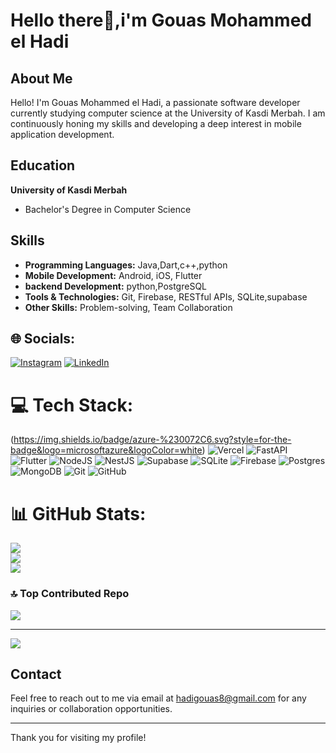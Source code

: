 # Hello there👋,i'm Gouas Mohammed el Hadi



## About Me

Hello! I'm Gouas Mohammed el Hadi, a passionate software developer currently studying computer science at the University of Kasdi Merbah. I am continuously honing my skills and developing a deep interest in mobile application development.

## Education

**University of Kasdi Merbah**
- Bachelor's Degree in Computer Science

## Skills

- **Programming Languages:** Java,Dart,c++,python
- **Mobile Development:** Android, iOS, Flutter
- **backend Development:** python,PostgreSQL
- **Tools & Technologies:** Git, Firebase, RESTful APIs, SQLite,supabase 
- **Other Skills:** Problem-solving, Team Collaboration


## 🌐 Socials:
[![Instagram](https://img.shields.io/badge/Instagram-%23E4405F.svg?logo=Instagram&logoColor=white)](https://instagram.com/https://www.instagram.com/gocode_8/) [![LinkedIn](https://img.shields.io/badge/LinkedIn-%230077B5.svg?logo=linkedin&logoColor=white)](https://linkedin.com/in/https://www.linkedin.com/in/mohammed-elhadi-gouas-13b529295/) 

# 💻 Tech Stack:
(https://img.shields.io/badge/azure-%230072C6.svg?style=for-the-badge&logo=microsoftazure&logoColor=white) ![Vercel](https://img.shields.io/badge/vercel-%23000000.svg?style=for-the-badge&logo=vercel&logoColor=white) ![FastAPI](https://img.shields.io/badge/FastAPI-005571?style=for-the-badge&logo=fastapi) ![Flutter](https://img.shields.io/badge/Flutter-%2302569B.svg?style=for-the-badge&logo=Flutter&logoColor=white) ![NodeJS](https://img.shields.io/badge/node.js-6DA55F?style=for-the-badge&logo=node.js&logoColor=white) ![NestJS](https://img.shields.io/badge/nestjs-%23E0234E.svg?style=for-the-badge&logo=nestjs&logoColor=white) ![Supabase](https://img.shields.io/badge/Supabase-3ECF8E?style=for-the-badge&logo=supabase&logoColor=white) ![SQLite](https://img.shields.io/badge/sqlite-%2307405e.svg?style=for-the-badge&logo=sqlite&logoColor=white) ![Firebase](https://img.shields.io/badge/firebase-a08021?style=for-the-badge&logo=firebase&logoColor=ffcd34) ![Postgres](https://img.shields.io/badge/postgres-%23316192.svg?style=for-the-badge&logo=postgresql&logoColor=white) ![MongoDB](https://img.shields.io/badge/MongoDB-%234ea94b.svg?style=for-the-badge&logo=mongodb&logoColor=white) ![Git](https://img.shields.io/badge/git-%23F05033.svg?style=for-the-badge&logo=git&logoColor=white) ![GitHub](https://img.shields.io/badge/github-%23121011.svg?style=for-the-badge&logo=github&logoColor=white)
# 📊 GitHub Stats:
![](https://github-readme-stats.vercel.app/api?username=hadigouas&theme=neon&hide_border=false&include_all_commits=false&count_private=false)<br/>
![](https://github-readme-streak-stats.herokuapp.com/?user=hadigouas&theme=neon&hide_border=false)<br/>
![](https://github-readme-stats.vercel.app/api/top-langs/?username=hadigouas&theme=neon&hide_border=false&include_all_commits=false&count_private=false&layout=compact)

### 🔝 Top Contributed Repo
![](https://github-contributor-stats.vercel.app/api?username=hadigouas&limit=5&theme=neon&combine_all_yearly_contributions=true)

---
[![](https://visitcount.itsvg.in/api?id=hadigouas&icon=0&color=0)](https://visitcount.itsvg.in)


<!-- Proudly created with GPRM ( https://gprm.itsvg.in ) -->
## Contact

Feel free to reach out to me via email at hadigouas8@gmail.com for any inquiries or collaboration opportunities.

---

Thank you for visiting my profile!
